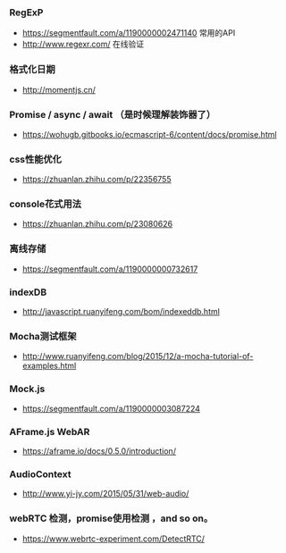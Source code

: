 ### RegExP
- https://segmentfault.com/a/1190000002471140  常用的API
- http://www.regexr.com/ 在线验证

### 格式化日期
- http://momentjs.cn/

### Promise / async / await （是时候理解装饰器了）
- https://wohugb.gitbooks.io/ecmascript-6/content/docs/promise.html

### css性能优化
- https://zhuanlan.zhihu.com/p/22356755

### console花式用法
- https://zhuanlan.zhihu.com/p/23080626

### 离线存储
- https://segmentfault.com/a/1190000000732617

### indexDB
- http://javascript.ruanyifeng.com/bom/indexeddb.html

### Mocha测试框架
- http://www.ruanyifeng.com/blog/2015/12/a-mocha-tutorial-of-examples.html

### Mock.js
- https://segmentfault.com/a/1190000003087224

### AFrame.js WebAR 
- https://aframe.io/docs/0.5.0/introduction/

### AudioContext
- http://www.yi-jy.com/2015/05/31/web-audio/

### webRTC 检测，promise使用检测 ，and so on。
- https://www.webrtc-experiment.com/DetectRTC/

